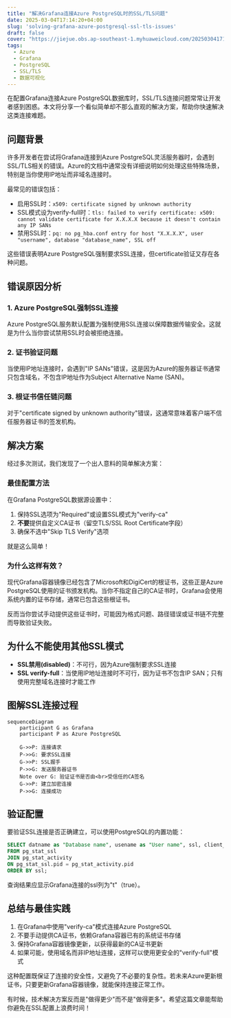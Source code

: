 ```yaml
---
title: "解决Grafana连接Azure PostgreSQL时的SSL/TLS问题"
date: 2025-03-04T17:14:20+04:00
slug: 'solving-grafana-azure-postgresql-ssl-tls-issues'
draft: false
cover: "https://jiejue.obs.ap-southeast-1.myhuaweicloud.com/20250304171719989.webp"
tags:
  - Azure
  - Grafana
  - PostgreSQL
  - SSL/TLS
  - 数据可视化
---
```


在配置Grafana连接Azure PostgreSQL数据库时，SSL/TLS连接问题常常让开发者感到困惑。本文将分享一个看似简单却不那么直观的解决方案，帮助你快速解决这类连接难题。

<!--more-->

## 问题背景

许多开发者在尝试将Grafana连接到Azure PostgreSQL灵活服务器时，会遇到SSL/TLS相关的错误。Azure的文档中通常没有详细说明如何处理这些特殊场景，特别是当你使用IP地址而非域名连接时。

最常见的错误包括：

- 启用SSL时：`x509: certificate signed by unknown authority`
- SSL模式设为verify-full时：`tls: failed to verify certificate: x509: cannot validate certificate for X.X.X.X because it doesn't contain any IP SANs`
- 禁用SSL时：`pq: no pg_hba.conf entry for host "X.X.X.X", user "username", database "database_name", SSL off`

这些错误表明Azure PostgreSQL强制要求SSL连接，但certificate验证又存在各种问题。

## 错误原因分析

### 1. Azure PostgreSQL强制SSL连接

Azure PostgreSQL服务默认配置为强制使用SSL连接以保障数据传输安全。这就是为什么当你尝试禁用SSL时会被拒绝连接。

### 2. 证书验证问题

当使用IP地址连接时，会遇到"IP SANs"错误，这是因为Azure的服务器证书通常只包含域名，不包含IP地址作为Subject Alternative Name (SAN)。

### 3. 根证书信任链问题

对于"certificate signed by unknown authority"错误，这通常意味着客户端不信任服务器证书的签发机构。

## 解决方案

经过多次测试，我们发现了一个出人意料的简单解决方案：

### 最佳配置方法

在Grafana PostgreSQL数据源设置中：

1. 保持SSL选项为"Required"或设置SSL模式为"verify-ca"
2. **不要**提供自定义CA证书（留空TLS/SSL Root Certificate字段）
3. 确保不选中"Skip TLS Verify"选项

就是这么简单！

### 为什么这样有效？

现代Grafana容器镜像已经包含了Microsoft和DigiCert的根证书，这些正是Azure PostgreSQL使用的证书颁发机构。当你不指定自己的CA证书时，Grafana会使用系统内置的证书存储，通常已包含这些根证书。

反而当你尝试手动提供这些证书时，可能因为格式问题、路径错误或证书链不完整而导致验证失败。

## 为什么不能使用其他SSL模式

- **SSL禁用(disabled)**：不可行，因为Azure强制要求SSL连接
- **SSL verify-full**：当使用IP地址连接时不可行，因为证书不包含IP SAN；只有使用完整域名连接时才能工作

## 图解SSL连接过程

```mermaid
sequenceDiagram
    participant G as Grafana
    participant P as Azure PostgreSQL
    
    G->>P: 连接请求
    P->>G: 要求SSL连接
    G->>P: SSL握手
    P->>G: 发送服务器证书
    Note over G: 验证证书是否由<br>受信任的CA签名
    G->>P: 建立加密连接
    P->>G: 连接成功
```

## 验证配置

要验证SSL连接是否正确建立，可以使用PostgreSQL的内置功能：

```sql
SELECT datname as "Database name", usename as "User name", ssl, client_addr, application_name, backend_type
FROM pg_stat_ssl
JOIN pg_stat_activity
ON pg_stat_ssl.pid = pg_stat_activity.pid
ORDER BY ssl;
```

查询结果应显示Grafana连接的ssl列为"t"（true）。

## 总结与最佳实践

1. 在Grafana中使用"verify-ca"模式连接Azure PostgreSQL
2. 不要手动提供CA证书，依赖Grafana容器已有的系统证书存储
3. 保持Grafana容器镜像更新，以获得最新的CA证书更新
4. 如果可能，使用域名而非IP地址连接，这样可以使用更安全的"verify-full"模式

这种配置既保证了连接的安全性，又避免了不必要的复杂性。若未来Azure更新根证书，只要更新Grafana容器镜像，就能保持连接正常工作。

有时候，技术解决方案反而是"做得更少"而不是"做得更多"。希望这篇文章能帮助你避免在SSL配置上浪费时间！
